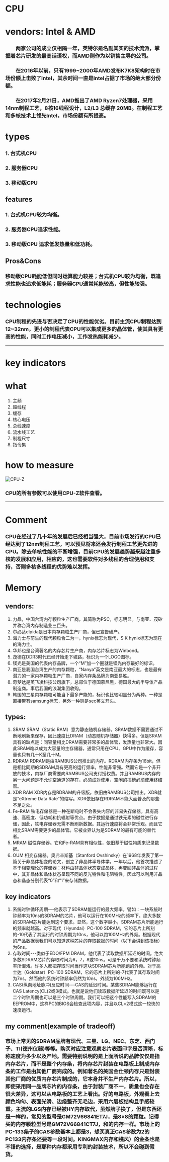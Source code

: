 # CPU
# vendors: Intel & AMD
### &#8195;&#8195;两家公司的成立仅相隔一年，英特尔是名副其实的技术流派，掌握着芯片研发的最高话语权，而AMD则作为以销售主导的公司。
### &#8195;&#8195;在2016年以前，只有1999~2000年AMD发布K7K8架构时在市场份额上击败了Intel，其余时间一直是Intel占据了市场的绝大部分份额。
### &#8195;&#8195;在2017年2月21日，AMD推出了AMD Ryzen7处理器，采用14nm制程工艺，8核16线程设计，L2/L3 总缓存 20MB。在制程工艺和多核技术上领先Intel，市场份额有所提高。
# types
### 1. 台式机CPU
### 2. 服务器CPU
### 3. 移动版CPU
## features
### 1. 台式机CPU较为均衡。
### 2. 服务器CPU追求性能。
### 3. 移动版CPU 追求低发热量和低功耗。
## Pros&Cons
### 移动版CPU耗能低但同时运算能力较差；台式机CPU较为均衡，既追求性能也追求低能耗；服务器CPU通常耗能较高，但性能较强。
# technologies
### CPU制程的先进与否决定了CPU的性能优劣。目前主流CPU制程达到12~32nm，更小的制程代表CPU可以集成更多的晶体管，使其具有更高的性能，同时工作电压减小，工作发热能耗减少。
---
# key indicators
# what
1. 主频
2. 超线程
3. 缓存
4. 核心电压
5. 总线速度
6. 流水线工艺
7. 制程尺寸
8. 指令集
# how to measure
![CPU-Z](pictures/cpuz.jpg)
### CPU的所有参数可以使用CPU-Z软件查看。
---
# Comment
### CPU在经过了几十年的发展后已经相当强大，目前市场发行的CPU已经达到了12nm制程工艺，可以预见将来还会发行制程工艺更先进的CPU。除去单核性能的不断增强，目前CPU的发展趋势越来越注重多核的发展和应用，相应的，这也需要软件对多线程的合理使用和支持，否则多核多线程的优势难以发挥。


# Memory
## vendors:
 1. 力晶，中国台湾内存颗粒生产厂商，其简称为PSC，标志明显。与南亚、茂矽并称台湾内存制造业三巨头。
 2. 尔必达elpida是日本内存颗粒生产厂商，但已宣告破产。
 3. 海力士与前生的现代颗粒合二为一，hynix标志为现代，S K hynix标志为现在的海力士。
 4. 华邦也是台湾著名的内存芯片生产商，内存芯片标志为Winbond。
 5. 茂德在DDR3时代已经开始走下坡路，标识为一个LOGO图标。
 6. 镁光是美国的代表内存品牌，一个“M”加一个圈就是镁光内存最好的标识。
 7. 南亚是我国台湾生产的内存颗粒，“Nanya”英文是南亚最大的标志，也是最有潜力的一家内存颗粒生产厂商，自家内存条品牌为南亚易胜。
 8. 奇梦达是英飞凌科技公司旗下，总部位于德国慕尼黑，德国最大的半导体产品制造商。事后我国的浪潮集团收购。
 9. 韩国的三星内存颗粒可能当下最多产能的，标识也比较明显分为两种。一种是直接带有samsung标志，另外一种则是sec英文开头。

## types:
1. SRAM
 SRAM（Static RAM）意为静态随机存储器。SRAM数据不需要通过不断地刷新来保存，因此速度比DRAM（动态随机存储器）快得多。但是SRAM具有的缺点是：同容量相比DRAM需要非常多的晶体管，发热量也非常大。因此SRAM难以成为大容量的主存储器，通常只用在CPU、GPU中作为缓存，容量也只有几十K至几十M。
2. RDRAM
RDRAM是由RAMBUS公司推出的内存。RDRAM内存条为16bit，但是相比同期的SDRAM具有更高的运行频率，性能非常强。然而它是一个非开放的技术，内存厂商需要向RAMBUS公司支付授权费。并且RAMBUS内存的另一大问题是不允许空通道的存在，必须成对使用，空闲的插槽必须使用终结器。
3. XDR RAM
XDR内存是RDRAM的升级版。依旧由RAMBUS公司推出。XDR就是“eXtreme Data Rate”的缩写。XDR依旧存在RDRAM不能大面普及的那些不足之处。
4. Fe-RAM
铁电存储器是一种在断电时不会丢失内容的非易失存储器，具有高速、高密度、低功耗和抗辐射等优点。由于数据是通过铁元素的磁性进行存储，因此，铁电存储器无需不断刷新数据。其运行速度将会非常乐观。而且它相比SRAM需要更少的晶体管。它被业界认为是SDRAM的最有可能的替代者。
5. MRAM
磁性存储器。它和Fe-RAM具有相似性，依旧基于磁性物质来记录数据。
6. OUM
相变存储器。奥弗辛斯基（Stanford Ovshinsky）在1968年发表了第一篇关于非晶体相变的论文，创立了非晶体半导体学。一年以后，他首次描述了基于相变理论的存储器：材料由非晶体状态变成晶体，再变回非晶体的过程中，其非晶体和晶体状态呈现不同的反光特性和电阻特性，因此可以利用非晶态和晶态分别代表“0”和“1”来存储数据。

## key indicators
1. 系统时钟循环周期---他表示了SDRAM能运行的最大频率。譬如：一块系统时钟频率为10ns的SDRAM的芯片，他可以运行在100MHz的频率下。绝大多数的SDRAM芯片能达到这个要求。显然，这个数字越小，SDRAM芯片所能运行的频率就越高。对于现代（Hyundai）PC-100 SDRAM，它的芯片上所刻的-10代表了其运行的时钟周期为10ns，他可以跑100MHz的外频。根据现代的产品数据表我们可以知道这种芯片的存取数据的时间（以下会讲到该指标）为6ns。
2. 存取时间---类似于EDO/FPM DRAM，他代表了读取数据所延迟的时间。绝大多数SDRAM芯片的存取时间为6，7，8或10ns。可是千万不要和系统时钟频率所混淆。许多人都把存取时间当作这块SDRAM芯片所能跑的外频。对于高士达（Goldstar）PC-100 SDRAM，它的芯片上所刻的-7代表了其存取时间为7ns。然而他的系统时钟频率仍然为10ns，外频为100MHz。
3. CAS(纵向地址脉冲)反应时间---CAS的延迟时间。某些SDRAM能够运行在CAS Latency(CL)2或3模式。也就是说他们读取数据所延迟的时间既可以是二个时钟周期也可以是三个时钟周期。我们可以把这个性能写入SDRAM的EEPROM中，这样PC的BIOS会检查此项内容，并且以CL=2模式这一较快的速度运行。

## my comment(example of tradeoff)
### 市场上常见的SDRAM品牌有现代、三星、LG、NEC、东芝、西门子、TI(德州仪器)等等。购买时应注意观察芯片表面印字是否清晰，标称速度为多少以及产地。需要特别说明的是上面所说的品牌仅仅是指内存芯片，而不是整个内存条，将内存芯片封装在电路板上制成内存条的工作是由其他厂商完成的。例如著名的美国金仕顿内存只是封装其他厂商的优质内存芯片制成的，它本身并不生产内存芯片。所以，即使采用同一品牌芯片的内存条，由于封装厂商不一，质量也会存在很大差异，这可以从电路板的工艺上看出。好的电路板，外观看上去颜色均匀、表面光滑、边缘整齐无毛边，采用六层板结构且手感较重。主流的LGS内存已经被HY内存取代，虽然牌子换了，但是东西还是一样的，常见的型号是GM72V66841ET7J，是8×8的颗粒。记得买的内存颗粒型号是GM72V66841CT7J，和的内存一样。市场上的PC-133条子的CAS参数基本上都是3，想买真正CAS参数为2的PC133内存条还要等一段时间。KINGMAX内存和樵风）的金条也是不错的选择，是那种内存都采用专利的封装技术，所以不会碰到假货。
